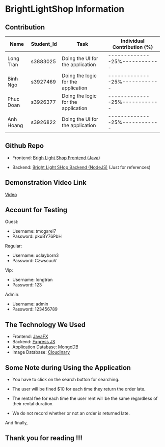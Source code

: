 # BrightLightShop Information

## Contribution

| Name          |   Student_Id   |             Task                     | Individual Contribution (%) |
| ------------- | -------------- | ------------------------------------ | --------------------------- |
| Long Tran     |    s3883025    | Doing the UI for the application     |--------------25%------------|
| Binh Ngo      |    s3927469    | Doing the logic for the application  |--------------25%------------|
| Phuc Doan     |    s3926377    | Doing the logic for the application  |--------------25%------------|
| Anh Hoang     |    s3926822    | Doing the UI for the application     |--------------25%------------|

## Github Repo

- Frontend: [Brigh Light Shop Frontend (Java)](https://github.com/quocbinhngo/bright-light-shop-client "Github")

- Backend: [Bright Light SHop Backend (NodeJS)](https://github.com/quocbinhngo/bright-light-shop-server) (Just for references)

## Demonstration Video Link

[Video](https://www.youtube.com/watch?v=DcrYEJJKtyQ "Youtube Video")

## Account for Testing

Guest:
- Username: tmcgarel7
- Password: pkuBY76PbH

Regular:
- Username: uclayborn3
- Password: CzwscuuV

Vip:
- Username: longtran
- Password: 123

Admin:
- Username: admin
- Password: 123456789

## The Technology We Used

- Frontend: [JavaFX](https://openjfx.io/)
- Backend: [Express JS](https://expressjs.com/)
- Application Database: [MongoDB](https://www.mongodb.com/)
- Image Database: [Cloudinary](https://cloudinary.com/)

## Some Note during Using the Application

- You have to click on the search button for searching.

- The user will be fined $10 for each time they return the order late.

- The rental fee for each time the user rent will be the same regardless of their rental duration.

- We do not record whether or not an order is returned late.


And finally,
## Thank you for reading !!!